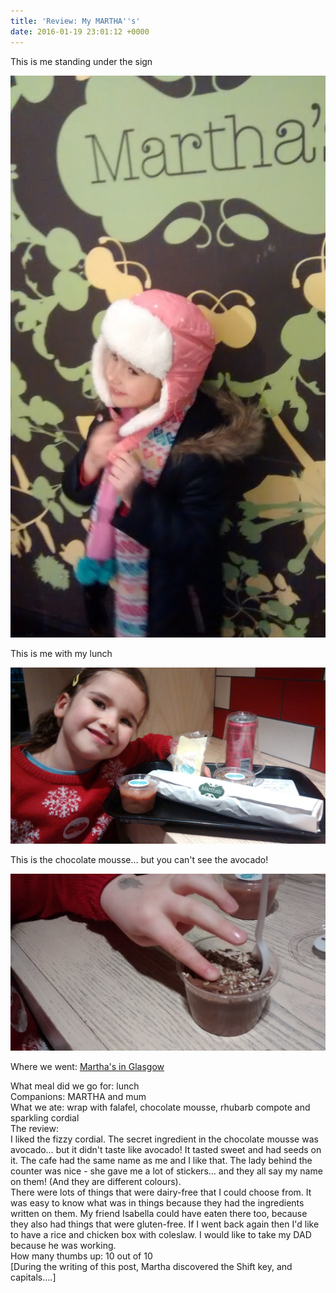 ```yaml
---
title: 'Review: My MARTHA''s'
date: 2016-01-19 23:01:12 +0000
---
```



This is me standing under the sign

![](/uploads/2017/08/09/2016-01-05%2013.32.29.jpg)

This is me with my lunch

![](/uploads/2017/08/09/2016-01-05%2013.03.35.jpg)

This is the chocolate mousse… but you can't see the avocado!

![](/uploads/2017/08/09/2016-01-05%2013.19.20.jpg)

Where we went: [Martha's in Glasgow](http://www.mymarthas.co.uk/)

<div>What meal did we go for: lunch</div>

<div>Companions: MARTHA and mum</div>

<div>What we ate: wrap with falafel, chocolate mousse, rhubarb compote and sparkling cordial</div>

<div>The review:</div>

<div>I liked the fizzy cordial. The secret ingredient in the chocolate mousse was avocado… but it didn't taste like avocado! It tasted sweet and had seeds on it. The cafe had the same name as me and I like that. The lady behind the counter was nice - she gave me a lot of stickers… and they all say my name on them! (And they are different colours).&nbsp;</div>

<div>There were lots of things that were dairy-free that I could choose from. It was easy to know what was in things because they had the ingredients written on them. My friend Isabella could have eaten there too, because they also had things that were gluten-free. If I went back again then I'd like to have a rice and chicken box with coleslaw. I would like to take my DAD because he was working.</div>

<div>How many thumbs up: 10 out of 10&nbsp;</div>

<div>[During the writing of this post, Martha discovered the Shift key, and capitals….]</div>

